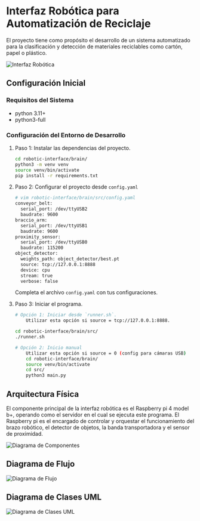 # Interfaz Robótica para Automatización de Reciclaje

El proyecto tiene como propósito el desarrollo de un sistema automatizado 
para la clasificación y detección de materiales reciclables como cartón, papel o plástico.

![Interfaz Robótica](https://i.ibb.co/GP84JZz/20231213-000343.webp)

## Configuración Inicial

### Requisitos del Sistema

- python 3.11+
- python3-full

### Configuración del Entorno de Desarrollo

1. Paso 1: Instalar las dependencias del proyecto.
    ```bash
    cd robotic-interface/brain/
    python3 -m venv venv
    source venv/bin/activate
    pip install -r requirements.txt
    ```

2. Paso 2: Configurar el proyecto desde `config.yaml`
    ```bash
    # vim robotic-interface/brain/src/config.yaml
    conveyor_belt:
      serial_port: /dev/ttyUSB2
      baudrate: 9600
    braccio_arm:
      serial_port: /dev/ttyUSB1
      baudrate: 9600
    proximity_sensor:
      serial_port: /dev/ttyUSB0
      baudrate: 115200
    object_detector:
      weights_path: object_detector/best.pt
      source: tcp://127.0.0.1:8888
      device: cpu
      stream: true
      verbose: false
    ```
    Completa el archivo `config.yaml` con tus configuraciones.
   
4. Paso 3: Iniciar el programa.
    ```bash
    # Opción 1: Iniciar desde `runner.sh`.
        Utilizar esta opción si source = tcp://127.0.0.1:8888.

    cd robotic-interface/brain/src/
    ./runner.sh
    
    # Opción 2: Inicio manual
        Utilizar esta opción si source = 0 (config para cámaras USB)
        cd robotic-interface/brain/
        source venv/bin/activate
        cd src/
        python3 main.py
    ```

## Arquitectura Física

El componente principal de la interfaz robótica es el Raspberry pi 4 model b+, operando como el servidor 
en el cual se ejecuta este programa. El Raspberry pi es el encargado de controlar y orquestar el 
funcionamiento del brazo robótico, el detector de objetos, la banda transportadora y el sensor de proximidad.

![Diagrama de Componentes](https://i.ibb.co/0qhVxth/Arquitectura-general.png)

## Diagrama de Flujo

![Diagrama de Flujo](https://i.ibb.co/2yFRsQz/diagrama-flujo.png)

## Diagrama de Clases UML

![Diagrama de Clases UML](https://i.ibb.co/42nkDrb/UML-robotic-interface.png)
